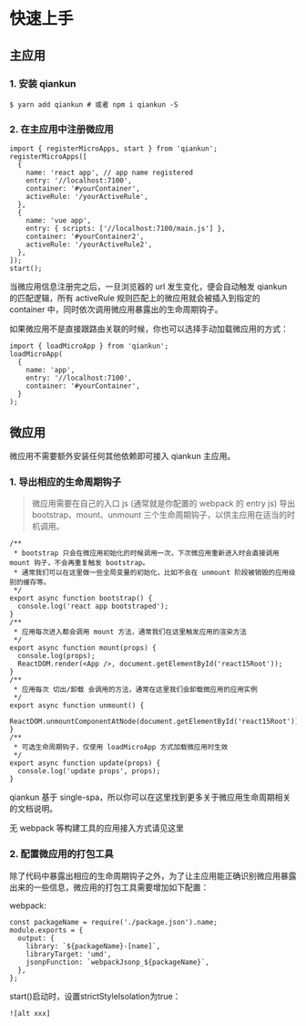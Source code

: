 # 快速上手
## 主应用

### 1. 安装 qiankun

```
$ yarn add qiankun # 或者 npm i qiankun -S
```

### 2. 在主应用中注册微应用
```
import { registerMicroApps, start } from 'qiankun';
registerMicroApps([
  {
    name: 'react app', // app name registered
    entry: '//localhost:7100',
    container: '#yourContainer',
    activeRule: '/yourActiveRule',
  },
  {
    name: 'vue app',
    entry: { scripts: ['//localhost:7100/main.js'] },
    container: '#yourContainer2',
    activeRule: '/yourActiveRule2',
  },
]);
start();
```

当微应用信息注册完之后，一旦浏览器的 url 发生变化，便会自动触发 qiankun 的匹配逻辑，所有 activeRule 规则匹配上的微应用就会被插入到指定的 container 中，同时依次调用微应用暴露出的生命周期钩子。

如果微应用不是直接跟路由关联的时候，你也可以选择手动加载微应用的方式：

```
import { loadMicroApp } from 'qiankun';
loadMicroApp(
  { 
    name: 'app', 
    entry: '//localhost:7100',
    container: '#yourContainer', 
  }
);
```

## 微应用
微应用不需要额外安装任何其他依赖即可接入 qiankun 主应用。

### 1. 导出相应的生命周期钩子
> 微应用需要在自己的入口 js (通常就是你配置的 webpack 的 entry js) 导出 bootstrap、mount、unmount 三个生命周期钩子，以供主应用在适当的时机调用。

```
/**
 * bootstrap 只会在微应用初始化的时候调用一次，下次微应用重新进入时会直接调用 mount 钩子，不会再重复触发 bootstrap。
 * 通常我们可以在这里做一些全局变量的初始化，比如不会在 unmount 阶段被销毁的应用级别的缓存等。
 */
export async function bootstrap() {
  console.log('react app bootstraped');
}
/**
 * 应用每次进入都会调用 mount 方法，通常我们在这里触发应用的渲染方法
 */
export async function mount(props) {
  console.log(props);
  ReactDOM.render(<App />, document.getElementById('react15Root'));
}
/**
 * 应用每次 切出/卸载 会调用的方法，通常在这里我们会卸载微应用的应用实例
 */
export async function unmount() {
  ReactDOM.unmountComponentAtNode(document.getElementById('react15Root'));
}
/**
 * 可选生命周期钩子，仅使用 loadMicroApp 方式加载微应用时生效
 */
export async function update(props) {
  console.log('update props', props);
}
```
qiankun 基于 single-spa，所以你可以在这里找到更多关于微应用生命周期相关的文档说明。

无 webpack 等构建工具的应用接入方式请见这里

### 2. 配置微应用的打包工具
除了代码中暴露出相应的生命周期钩子之外，为了让主应用能正确识别微应用暴露出来的一些信息，微应用的打包工具需要增加如下配置：

webpack:
```
const packageName = require('./package.json').name;
module.exports = {
  output: {
    library: `${packageName}-[name]`,
    libraryTarget: 'umd',
    jsonpFunction: `webpackJsonp_${packageName}`,
  },
};
```

start()启动时，设置strictStyleIsolation为true：
```
![alt xxx]
```
